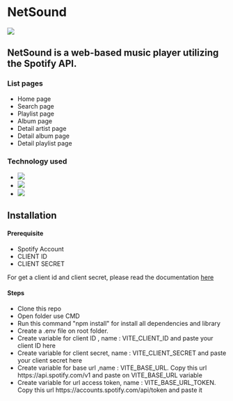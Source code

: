 # NetSound

<img src="https://github.com/DanarCahyadi12/NetSound/assets/110749286/7d176f7d-9f43-4ffd-9800-d4a5ab747290">
<h2>NetSound is a web-based music player utilizing the Spotify API.</h2>
<h3>List pages </h3>
<ul>
  <li>Home page</li>
  <li>Search page</li>
  <li>Playlist page</li>
  <li>Album page</li>
  <li>Detail artist page</li>
  <li>Detail album page</li>
  <li>Detail playlist page</li>
</ul>

<h3>
  Technology used
</h3>

<ul>
  <li>
   <img src="https://img.shields.io/badge/react-%2320232a.svg?style=for-the-badge&logo=react&logoColor=%2361DAFB">
  </li>
  <li>
   <img src="https://img.shields.io/badge/vite-%23646CFF.svg?style=for-the-badge&logo=vite&logoColor=white">
  </li>
  <li>
    <img src="https://img.shields.io/badge/chakra-%234ED1C5.svg?style=for-the-badge&logo=chakraui&logoColor=white">
  </li>
</ul>

<h2>Installation</h2>

<h4>Prerequisite</h4>
<ul>
  <li>Spotify Account</li>
  <li>CLIENT ID</li>
  <li>CLIENT SECRET</li>
</ul>
<p>For get a client id and client secret, please read the documentation <a href="https://developer.spotify.com/documentation/web-api/tutorials/getting-started">here</a></p>

<h4>Steps</h4>
<ul>
  <li>Clone this repo</li>
  <li>Open folder use CMD</li>
  <li>Run this command "npm install" for install all dependencies and library</li>
  <li>Create a .env file on root folder.</li>
  <li>Create variable for client ID , name  : VITE_CLIENT_ID and paste your client ID here</li>
  <li>Create variable  for client secret,  name  : VITE_CLIENT_SECRET and paste your client secret here</li>
  <li>Create variable  for base url ,name  : VITE_BASE_URL. Copy this  url https://api.spotify.com/v1 and paste on VITE_BASE_URL variable</li>
  <li>Create variable for url access token, name : 
VITE_BASE_URL_TOKEN. Copy this url https://accounts.spotify.com/api/token and paste it</li>
</ul>


